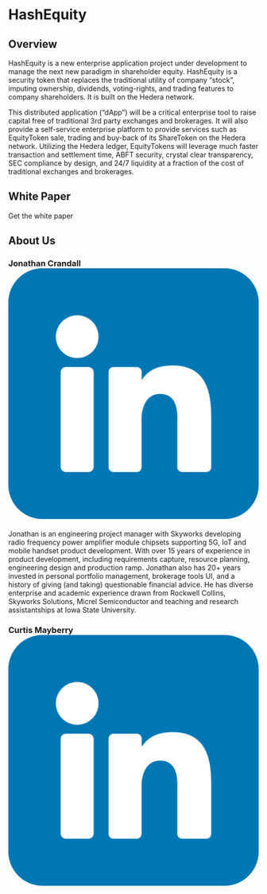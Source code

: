 # HashEquity

## Overview

HashEquity is a new enterprise application project under development to manage
the next new paradigm in shareholder equity. HashEquity is a security token 
that replaces the traditional utility of company “stock”, imputing ownership, 
dividends, voting-rights, and trading features to company shareholders. It is
 built on the Hedera network.

This distributed application (“dApp”) will be a critical enterprise tool to 
raise capital free of traditional 3rd party exchanges and brokerages. It will 
also provide a self-service enterprise platform to provide services such as 
EquityToken sale, trading and buy-back of its ShareToken on the Hedera network. 
Utilizing the Hedera ledger, EquityTokens will leverage much faster transaction 
and settlement time, ABFT security, crystal clear transparency, SEC compliance 
by design, and 24/7 liquidity at a fraction of the cost of traditional 
exchanges and brokerages.

## White Paper

Get the white paper

## About Us

### Jonathan Crandall ![linkedin](linkedin.png)

Jonathan is an engineering project manager with Skyworks developing radio 
frequency power amplifier module chipsets supporting 5G, IoT and mobile 
handset product development.  With over 15 years of experience in product 
development, including requirements capture, resource planning, engineering 
design and production ramp.   Jonathan also has 20+ years invested in personal 
portfolio management, brokerage tools UI, and a history of giving (and taking) 
questionable financial advice.  He has diverse enterprise and academic 
experience drawn from Rockwell Collins, Skyworks Solutions, Micrel 
Semiconductor and teaching and research assistantships at Iowa State 
University.

### Curtis Mayberry <a href = "https://www.linkedin.com/in/curtis-mayberry-1364a130?challengeId=AQGvPGIWwHCIuQAAAX0s12VRDUXdXa0Po_HAK6rLQk_o-lzk6lUwmfyvjG6qWWKkV2cKCbQpuFVQ0JCeVXgG1uUdq1kdEB7_kA&submissionId=4c44a897-7945-b816-244c-e7f2074b3304" ><img src="linkedin.png" alt="LinkedIn Profile" style="float: left" /></a>


